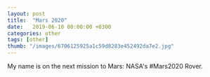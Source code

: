 ```yaml
---
layout: post
title:  "Mars 2020"
date:   2019-06-10 00:00:00 +0300
categories: other
tags: [other]
thumb: "/images/6706125925a1c59d8283e452492da7e2.jpg"
---
```


My name is on the next mission to Mars: NASA's #Mars2020 Rover. 

